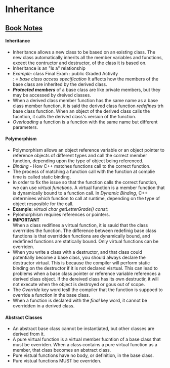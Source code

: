 # Inheritance

<h2><u><b>Book Notes</b></u></h2>

<h4>Inheritance</h4>
<ul>
	<li>
        Inheritance allows a new class to be based on an existing class.
        The new class automatically inherits all the member variables and functions, exceot
        the contructor and destructor, of the class it is based on.
    </li>
	<li>
        Inheritance is an "Is a" relationship
    </li>
    <li>
        <i>Example: </i> class Final Exam : public Graded Activity
        </br> <i> : = base class access specification</i>
        It affects how the members of the base class are inherited by the derived class.
    </li>
	<li>
        <b><i>Protected members</i></b> of a base class are like private members, but they may be accessed
        by dreived classes. 
    </li>
    <li>
        When a derived class member function has the same name as a base class member function, it is said the
        derived class function <i>redefines</i> trh base class function. When an object of the derived class calls
        the fucntion, it calls the derived class's version of the function.
    </li>
    <li>
        <i>Overloading</i> a function is a function with the same name but different parameters.
    </li>
</ul>

<h4>Polymorphism</h4>
<ul>
	<li>
        Polymorphism allows an object reference variable or an object pointer to reference objects of different types
        and call the correct member function, depending upon the type of object being referenced. 
    </li>
    <li>
        <i>Binding</i> - How C++ matches functions call to the correct function.
    </li>
    <li>
        The process of matching a function call with the function at complie time is called static binding.
    </li>
    <li>
        In order to fix the issue so that the function calls the correct function, we can use <i>virtual functions</i>.
        A virtual function is a member function that is dynamically bound to a function call. In <i>Dynamic Binding</i>, C++
        determines which function to call at runtime, depending on the type of object resposible for the call.
    </li>
    <li>
        <b>Example: </b> <i>virtual char getLetterGrade() const;</i>
    </li>
    <li>
        Pylomorphism requires references or pointers.
    </li>
    <li>
        <b>IMPORTANT</b>
        </br>
        When a class redifines a virtual function, it is sauid that the class overrrides the function. The difference between redefinig 
        base class functions is that overridden functions are dynamically bound, and redefined functions are statically bound. Only 
        virtual functions can be overriden.
    </li>
    <li>
        When you write a class with a destructor, and that class could potentially become a base class, you should always declare the destructor
        virtual. This is because the compiler will perform static binding on the destructor if it is not declared visrtual. This can lead to problems
        when a base class pointer or reference variable references a derived class object. If the dereived class has its own destructir, it will not 
        execute when the object is destroyed or gous out of scope. 
    </li>
    <li>
        The <i>Override</i> key word tesll the compiler that the function is suppoed to override a function in the base class.
    </li>
    <li>
        When a function is declared with the <i>final</i> key word, it cannot be overridden in a derived class. 
    </li>
</ul>

<h4>Abstract Classes</h4>
<ul>
	<li>
       An abstract base class cannot be instantiated, but other classes are derived from it.
    </li>
    <li>
        A pure virtual function is a virtual member fucntion of a base class that must be overriden. When a class contains
        a pure virtual function as a member, that class becomes an abstract class.
    </li>
    <li>
        Pure vistual functions have no body, or definition, in the base class.
    </li>
    <li>
        Pure vistual functions MUST be overriden.
    </li>
</ul>
